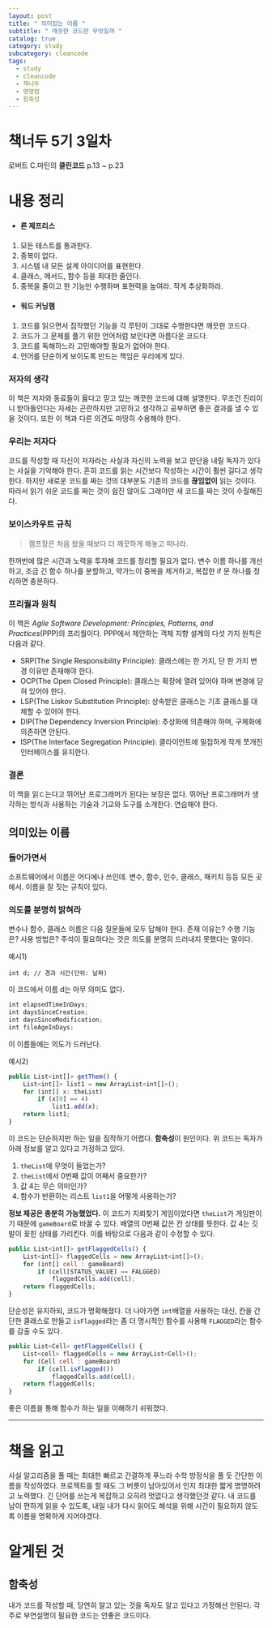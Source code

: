 ```yaml
---
layout: post
title: " 의미있는 이름 "
subtitle: " 깨끗한 코드란 무엇일까 "
catalog: true
category: study
subcategory: cleancode
tags:
  - study
  - cleancode
  - 책너두
  - 명명법
  - 함축성
---
```


# 책너두 5기 3일차

로버트 C.마틴의 **클린코드** p.13 ~ p.23

# 내용 정리

- #### 론 제프리스

1. 모든 테스트를 통과한다.
2. 중복이 없다.
3. 시스템 내 모든 설계 아이디어를 표현한다.
4. 클래스, 메서드, 함수 등을 최대한 줄인다.
5. 중복을 줄이고 한 기능만 수행하며 표현력을 높여라. 작게 추상화하라.

- #### 워드 커닝햄

1. 코드를 읽으면서 짐작했던 기능을 각 루틴이 그대로 수행한다면 깨끗한 코드다.
2. 코드가 그 문제를 풀기 위한 언어처럼 보인다면 아름다운 코드다.
3. 코드를 독해하느라 고민해야할 필요가 없어야 한다.
4. 언어를 단순하게 보이도록 만드는 책임은 우리에게 있다.

### 저자의 생각

이 책은 저자와 동료들이 옳다고 믿고 있는 깨끗한 코드에 대해 설명한다. 무조건 진리이니 받아들인다는 자세는 곤란하지만 고민하고 생각하고 공부하면 좋은 결과를 낼 수 있을 것이다. 또한 이 책과 다른 의견도 마땅히 수용해야 한다.

### 우리는 저자다

코드를 작성할 때 자신이 저자라는 사실과 자신의 노력을 보고 판단을 내릴 독자가 있다는 사실을 기억해야 한다. 흔히 코드를 읽는 시간보다 작성하는 시간이 훨씬 길다고 생각한다. 하지만 새로운 코드를 짜는 것의 대부분도 기존의 코드를 **끊임없이** 읽는 것이다. 따라서 읽기 쉬운 코드를 짜는 것이 쉽진 않아도 그래야만 새 코드를 짜는 것이 수월해진다.

### 보이스카우트 규칙

> 캠프장은 처음 왔을 때보다 더 깨끗하게 해놓고 떠나라.

한꺼번에 많은 시간과 노력을 투자해 코드를 정리할 필요가 없다. 변수 이름 하나를 개선하고, 조금 긴 함수 하나를 분할하고, 약가느이 중복을 제거하고, 복잡한 if 문 하나를 정리하면 충분하다.

### 프리퀄과 원칙

이 책은 _Agile Software Development: Principles, Patterns, and Practices_(PPP)의 프리퀄이다. PPP에서 제안하는 객체 지향 설계의 다섯 가지 원칙은 다음과 같다.

- SRP(The Single Responsibility Principle): 클래스에는 한 가지, 단 한 가지 변경 이유만 존재해야 한다.
- OCP(The Open Closed Principle): 클래스는 확장에 열려 있어야 하며 변경에 닫혀 있어야 한다.
- LSP(The Liskov Substitution Principle): 상속받은 클래스는 기초 클래스를 대체할 수 있어야 한다.
- DIP(The Dependency Inversion Principle): 추상화에 의존해야 하며, 구체화에 의존하면 안된다.
- ISP(The Interface Segregation Principle): 클라이언트에 밀접하게 작게 쪼개진 인터페이스를 유지한다.

### 결론

이 책을 읽ㄷ는다고 뛰어난 프로그래머가 된다는 보장은 없다. 뛰어난 프로그래머가 생각하는 방식과 사용하는 기술과 기교와 도구를 소개한다. 연습해야 한다.

## 의미있는 이름

### 들어가면서

소프트웨어에서 이름은 어디에나 쓰인데. 변수, 함수, 인수, 클래스, 패키치 등등 모든 곳에서. 이름을 잘 짓는 규칙이 있다.

### 의도를 분명히 밝혀라

변수나 함수, 클래스 이름은 다음 질문들에 모두 답해야 한다. 존재 이유는? 수행 기능은? 사용 방법은? 주석이 필요하다는 것은 의도를 분명히 드러내지 못했다는 말이다.

예시1)

`int d; // 경과 시간(단위: 날짜)`

이 코드에서 이름 d는 아무 의미도 없다.

```javascript
int elapsedTimeInDays;
int daysSinceCreation;
int daysSinceModification;
int fileAgeInDays;
```

이 이름들에는 의도가 드러난다.

예시2)

```javascript
public List<int[]> getThem() {
    List<int[]> list1 = new ArrayList<int[]>();
    for (int[] x: theList)
        if (x[0] == 4)
            list1.add(x);
    return list1;
}
```

이 코드는 단순하지만 하는 일을 짐작하기 어렵다. **함축성**이 원인이다. 위 코드는 독자가 아래 정보를 알고 있다고 가정하고 있다.

1. `theList`에 무엇이 들었는가?
2. `theList`에서 0번째 값이 어째서 중요한가?
3. 값 4는 무슨 의미인가?
4. 함수가 반환하는 리스트 `list1`을 어떻게 사용하는가?

**정보 제공은 충분히 가능했었다.** 이 코드가 지뢰찾기 게임이었다면 `theList`가 게임판이기 때문에 `gameBoard`로 바꿀 수 있다. 배열의 0번째 값은 칸 상태를 뜻한다. 값 4는 깃발이 꽂힌 상태를 가리킨다. 이를 바탕으로 다음과 같이 수정할 수 있다.

```javascript
public List<int[]> getFlaggedCells() {
    List<int[]> flaggedCells = new ArrayList<int[]>();
    for (int[] cell : gameBoard)
        if (cell[STATUS_VALUE] == FALGGED)
            flaggedCells.add(cell);
    return flaggedCells;
}
```

단순성은 유지하되, 코드가 명확해졌다. 더 나아가면 `int`배열을 사용하는 대신, 칸을 간단한 클래스로 만들고 `isFlagged`라는 좀 더 명시적인 함수를 사용해 `FLAGGED`라는 함수를 감출 수도 있다.

```javascript
public List<Cell> getFlaggedCells() {
    List<cell> flaggedCells = new ArrayList<Cell>();
    for (Cell cell : gameBoard)
        if (cell.isFlagged())
            flaggedCells.add(cell);
    return flaggedCells;
}
```

좋은 이름을 통해 함수가 하는 일을 이해하기 쉬워졌다.

---

# 책을 읽고

사실 알고리즘을 풀 때는 최대한 빠르고 간결하게 푸느라 수학 방정식을 풀 듯 간단한 이름을 작성하였다. 프로젝트를 할 때도 그 버릇이 남아있어서 인지 최대한 짧게 명명하려고 노력했다. 긴 단어를 쓰는게 복잡하고 오히려 멋없다고 생각했던것 같다. 내 코드를 남이 편하게 읽을 수 있도록, 내일 내가 다시 읽어도 해석을 위해 시간이 필요하지 않도록 이름을 명확하게 지어야겠다.

# 알게된 것

## 함축성

내가 코드를 작성할 때, 당연히 알고 있는 것을 독자도 알고 있다고 가정해선 안된다. 각주로 부연설명이 필요한 코드는 안좋은 코드이다.
